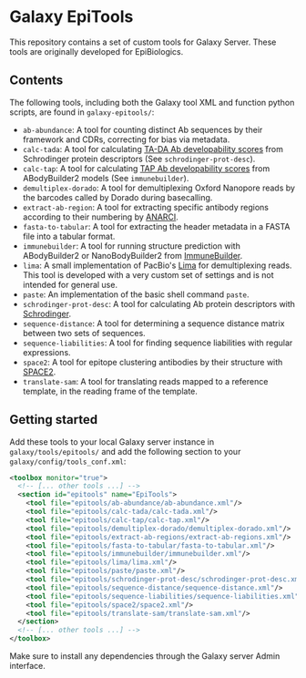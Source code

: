 # Galaxy EpiTools

This repository contains a set of custom tools for Galaxy Server. These tools are originally developed for EpiBiologics.

## Contents
The following tools, including both the Galaxy tool XML and function python scripts, are found in ``galaxy-epitools/``:
* ``ab-abundance``: A tool for counting distinct Ab sequences by their framework and CDRs, correcting for bias via metadata.
* ``calc-tada``: A tool for calculating [TA-DA Ab developability scores](https://www.tandfonline.com/doi/full/10.1080/19420862.2022.2080628#d1e434) from Schrodinger protein descriptors (See ``schrodinger-prot-desc``).
* ``calc-tap``: A tool for calculating [TAP Ab developability scores](https://doi.org/10.1073/pnas.1810576116) from ABodyBuilder2 models (See ``immunebuilder``).
* ``demultiplex-dorado``: A tool for demultiplexing Oxford Nanopore reads by the barcodes called by Dorado during basecalling.
* ``extract-ab-region``: A tool for extracting specific antibody regions according to their numbering by [ANARCI](https://github.com/oxpig/ANARCI).
* ``fasta-to-tabular``: A tool for extracting the header metadata in a FASTA file into a tabular format.
* ``immunebuilder``: A tool for running structure prediction with ABodyBuilder2 or NanoBodyBuilder2 from [ImmuneBuilder](https://github.com/oxpig/ImmuneBuilder).
* ``lima``: A small implementation of PacBio's [Lima](https://lima.how) for demultiplexing reads. This tool is developed with a very custom set of settings and is not intended for general use.
* ``paste``: An implementation of the basic shell command ``paste``.
* ``schrodinger-prot-desc``: A tool for calculating Ab protein descriptors with [Schrodinger](https://support.schrodinger.com/s/article/827119).
* ``sequence-distance``: A tool for determining a sequence distance matrix between two sets of sequences.
* ``sequence-liabilities``: A tool for finding sequence liabilities with regular expressions.
* ``space2``: A tool for epitope clustering antibodies by their structure with [SPACE2](https://github.com/oxpig/SPACE2).
* ``translate-sam``: A tool for translating reads mapped to a reference template, in the reading frame of the template.


## Getting started
Add these tools to your local Galaxy server instance in ``galaxy/tools/epitools/``
and add the following section to your ``galaxy/config/tools_conf.xml``:

```xml
<toolbox monitor="true">
  <!-- [... other tools ...] -->
  <section id="epitools" name="EpiTools">
    <tool file="epitools/ab-abundance/ab-abundance.xml"/>
    <tool file="epitools/calc-tada/calc-tada.xml"/>
    <tool file="epitools/calc-tap/calc-tap.xml"/>
    <tool file="epitools/demultiplex-dorado/demultiplex-dorado.xml"/>
    <tool file="epitools/extract-ab-regions/extract-ab-regions.xml"/>
    <tool file="epitools/fasta-to-tabular/fasta-to-tabular.xml"/>
    <tool file="epitools/immunebuilder/immunebuilder.xml"/>
    <tool file="epitools/lima/lima.xml"/>
    <tool file="epitools/paste/paste.xml"/>
    <tool file="epitools/schrodinger-prot-desc/schrodinger-prot-desc.xml"/>
    <tool file="epitools/sequence-distance/sequence-distance.xml"/>
    <tool file="epitools/sequence-liabilities/sequence-liabilities.xml"/>
    <tool file="epitools/space2/space2.xml"/>
    <tool file="epitools/translate-sam/translate-sam.xml"/>
  </section>
  <!-- [... other tools ...] -->
</toolbox>
```

Make sure to install any dependencies through the Galaxy server Admin interface.
